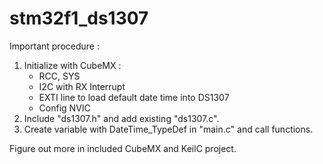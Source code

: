 # stm32f1_ds1307

Important procedure : 
1. Initialize with CubeMX : 
   - RCC, SYS
   - I2C with RX Interrupt
   - EXTI line to load default date time into DS1307
   - Config NVIC
2. Include "ds1307.h" and add existing "ds1307.c".
3. Create variable with DateTime_TypeDef in "main.c" and call functions.

Figure out more in included CubeMX and KeilC project.
